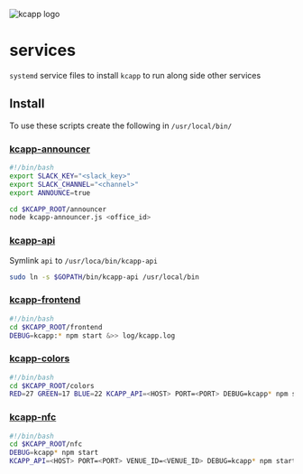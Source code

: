 ![kcapp logo](https://raw.githubusercontent.com/wiki/kcapp/frontend/images/logo/kcapp_plus_systemd.png)
# services
`systemd` service files to install `kcapp` to run along side other services

## Install
To use these scripts create the following in `/usr/local/bin/`

### [kcapp-announcer](https://github.com/kcapp/slack-announcer)
```bash
#!/bin/bash
export SLACK_KEY="<slack_key>"
export SLACK_CHANNEL="<channel>"
export ANNOUNCE=true

cd $KCAPP_ROOT/announcer
node kcapp-announcer.js <office_id>
```

### [kcapp-api](https://github.com/kcapp/api)
Symlink `api` to `/usr/loca/bin/kcapp-api`
```bash
sudo ln -s $GOPATH/bin/kcapp-api /usr/local/bin
```

### [kcapp-frontend](https://github.com/kcapp/frontend)
```bash
#!/bin/bash
cd $KCAPP_ROOT/frontend
DEBUG=kcapp:* npm start &>> log/kcapp.log
```

### [kcapp-colors](https://github.com/kcapp/colors)
```bash
#!/bin/bash
cd $KCAPP_ROOT/colors
RED=27 GREEN=17 BLUE=22 KCAPP_API=<HOST> PORT=<PORT> DEBUG=kcapp* npm start
```

### [kcapp-nfc](https://github.com/kcapp/nfc)
```bash
#!/bin/bash
cd $KCAPP_ROOT/nfc
DEBUG=kcapp* npm start
KCAPP_API=<HOST> PORT=<PORT> VENUE_ID=<VENUE_ID> DEBUG=kcapp* npm start
```